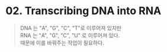 # 02. Transcribing DNA into RNA

> DNA 는 "A", "G", "C", "T"로 이루어져 있지만 <BR/> RNA 는 "A", "G", "C", "U" 로 이루어져 있다. <BR/> 때문에 이를 바꿔주는 작업이 필요하다.
